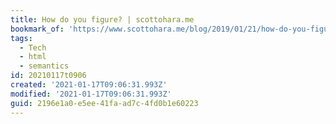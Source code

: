 ```yaml
---
title: How do you figure? | scottohara.me
bookmark_of: 'https://www.scottohara.me/blog/2019/01/21/how-do-you-figure.html'
tags:
  - Tech
  - html
  - semantics
id: 20210117t0906
created: '2021-01-17T09:06:31.993Z'
modified: '2021-01-17T09:06:31.993Z'
guid: 2196e1a0-e5ee-41fa-ad7c-4fd0b1e60223
---
```

 
